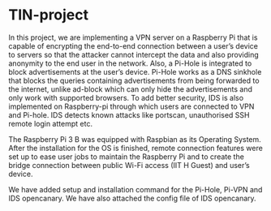# TIN-project

In this project, we are implementing a VPN server on a Raspberry Pi that is capable of encrypting the end-to-end 
connection between a user’s device to servers so that the attacker cannot intercept the data and also providing anonymity
to the end user in the network. Also, a Pi-Hole is integrated to block advertisements at the user’s device. Pi-Hole 
works as a DNS sinkhole that blocks the queries containing advertisements from being forwarded to the internet, unlike
ad-block which can only hide the advertisements and only work with supported browsers. To add better security, IDS is
also implemented on Raspberry-pi through which users are connected to VPN and Pi-hole. IDS detects known attacks like 
portscan, unauthorised SSH remote login attempt etc.


The Raspberry Pi 3 B was equipped with Raspbian as its Operating System. After the installation for the OS is finished, 
remote connection features were set up to ease user jobs to maintain the Raspberry Pi and to create the bridge connection 
between public Wi-Fi access (IIT H Guest) and user’s device.

We have added setup and installation command for the Pi-Hole, Pi-VPN and IDS opencanary. 
We have also attached the config file of IDS opencanary. 
